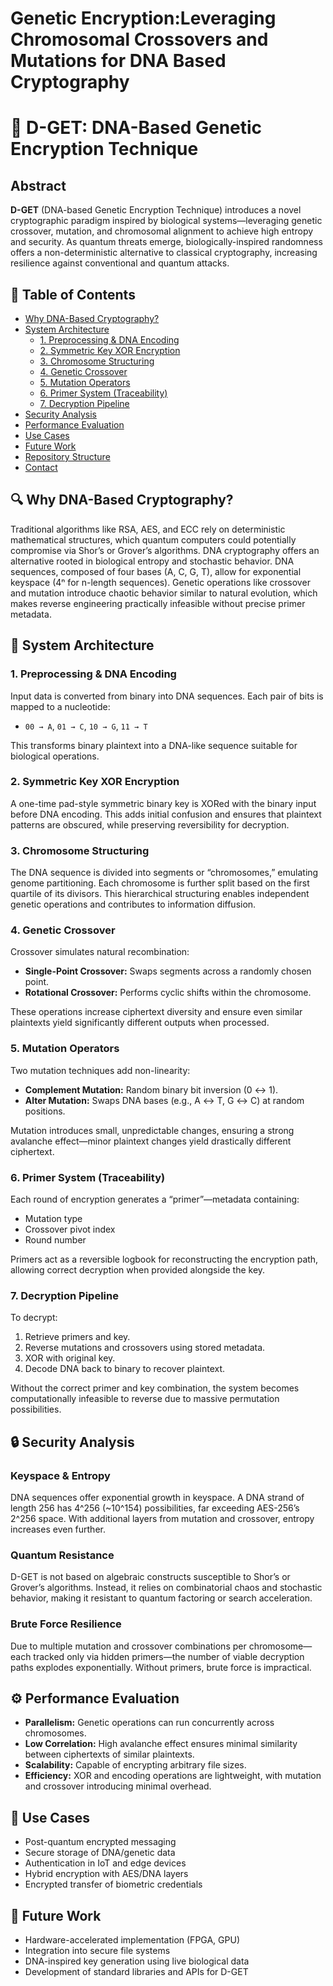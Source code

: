 # Genetic Encryption:Leveraging Chromosomal Crossovers and Mutations for DNA Based Cryptography
# 🔐 D-GET: DNA-Based Genetic Encryption Technique

## Abstract

**D-GET** (DNA-based Genetic Encryption Technique) introduces a novel cryptographic paradigm inspired by biological systems—leveraging genetic crossover, mutation, and chromosomal alignment to achieve high entropy and security. As quantum threats emerge, biologically-inspired randomness offers a non-deterministic alternative to classical cryptography, increasing resilience against conventional and quantum attacks.

## 📌 Table of Contents

- [Why DNA-Based Cryptography?](#why-dna-based-cryptography)
- [System Architecture](#system-architecture)
  - [1. Preprocessing & DNA Encoding](#1-preprocessing--dna-encoding)
  - [2. Symmetric Key XOR Encryption](#2-symmetric-key-xor-encryption)
  - [3. Chromosome Structuring](#3-chromosome-structuring)
  - [4. Genetic Crossover](#4-genetic-crossover)
  - [5. Mutation Operators](#5-mutation-operators)
  - [6. Primer System (Traceability)](#6-primer-system-traceability)
  - [7. Decryption Pipeline](#7-decryption-pipeline)
- [Security Analysis](#security-analysis)
- [Performance Evaluation](#performance-evaluation)
- [Use Cases](#use-cases)
- [Future Work](#future-work)
- [Repository Structure](#repository-structure)
- [Contact](#contact)

## 🔍 Why DNA-Based Cryptography?

Traditional algorithms like RSA, AES, and ECC rely on deterministic mathematical structures, which quantum computers could potentially compromise via Shor’s or Grover’s algorithms. DNA cryptography offers an alternative rooted in biological entropy and stochastic behavior. DNA sequences, composed of four bases (A, C, G, T), allow for exponential keyspace (4ⁿ for n-length sequences). Genetic operations like crossover and mutation introduce chaotic behavior similar to natural evolution, which makes reverse engineering practically infeasible without precise primer metadata.

## 🧪 System Architecture

### 1. Preprocessing & DNA Encoding

Input data is converted from binary into DNA sequences. Each pair of bits is mapped to a nucleotide:
- `00 → A`, `01 → C`, `10 → G`, `11 → T`

This transforms binary plaintext into a DNA-like sequence suitable for biological operations.

### 2. Symmetric Key XOR Encryption

A one-time pad-style symmetric binary key is XORed with the binary input before DNA encoding. This adds initial confusion and ensures that plaintext patterns are obscured, while preserving reversibility for decryption.

### 3. Chromosome Structuring

The DNA sequence is divided into segments or “chromosomes,” emulating genome partitioning. Each chromosome is further split based on the first quartile of its divisors. This hierarchical structuring enables independent genetic operations and contributes to information diffusion.

### 4. Genetic Crossover

Crossover simulates natural recombination:
- **Single-Point Crossover:** Swaps segments across a randomly chosen point.
- **Rotational Crossover:** Performs cyclic shifts within the chromosome.

These operations increase ciphertext diversity and ensure even similar plaintexts yield significantly different outputs when processed.

### 5. Mutation Operators

Two mutation techniques add non-linearity:
- **Complement Mutation:** Random binary bit inversion (0 ↔ 1).
- **Alter Mutation:** Swaps DNA bases (e.g., A ↔ T, G ↔ C) at random positions.

Mutation introduces small, unpredictable changes, ensuring a strong avalanche effect—minor plaintext changes yield drastically different ciphertext.

### 6. Primer System (Traceability)

Each round of encryption generates a “primer”—metadata containing:
- Mutation type
- Crossover pivot index
- Round number

Primers act as a reversible logbook for reconstructing the encryption path, allowing correct decryption when provided alongside the key.

### 7. Decryption Pipeline

To decrypt:
1. Retrieve primers and key.
2. Reverse mutations and crossovers using stored metadata.
3. XOR with original key.
4. Decode DNA back to binary to recover plaintext.

Without the correct primer and key combination, the system becomes computationally infeasible to reverse due to massive permutation possibilities.

## 🔒 Security Analysis

### Keyspace & Entropy

DNA sequences offer exponential growth in keyspace. A DNA strand of length 256 has 4^256 (~10^154) possibilities, far exceeding AES-256’s 2^256 space. With additional layers from mutation and crossover, entropy increases even further.

### Quantum Resistance

D-GET is not based on algebraic constructs susceptible to Shor’s or Grover’s algorithms. Instead, it relies on combinatorial chaos and stochastic behavior, making it resistant to quantum factoring or search acceleration.

### Brute Force Resilience

Due to multiple mutation and crossover combinations per chromosome—each tracked only via hidden primers—the number of viable decryption paths explodes exponentially. Without primers, brute force is impractical.

## ⚙️ Performance Evaluation

- **Parallelism:** Genetic operations can run concurrently across chromosomes.
- **Low Correlation:** High avalanche effect ensures minimal similarity between ciphertexts of similar plaintexts.
- **Scalability:** Capable of encrypting arbitrary file sizes.
- **Efficiency:** XOR and encoding operations are lightweight, with mutation and crossover introducing minimal overhead.

## 🧭 Use Cases

- Post-quantum encrypted messaging
- Secure storage of DNA/genetic data
- Authentication in IoT and edge devices
- Hybrid encryption with AES/DNA layers
- Encrypted transfer of biometric credentials

## 🚀 Future Work

- Hardware-accelerated implementation (FPGA, GPU)
- Integration into secure file systems
- DNA-inspired key generation using live biological data
- Development of standard libraries and APIs for D-GET


